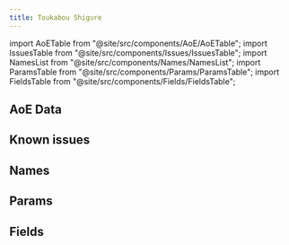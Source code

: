 ```yaml
---
title: Toukabou Shigure
---
```


import AoETable from "@site/src/components/AoE/AoETable";
import IssuesTable from "@site/src/components/Issues/IssuesTable";
import NamesList from "@site/src/components/Names/NamesList";
import ParamsTable from "@site/src/components/Params/ParamsTable";
import FieldsTable from "@site/src/components/Fields/FieldsTable";

## AoE Data

<AoETable item_key="toukaboushigure" data_src="weapon" />

## Known issues

<IssuesTable item_key="toukaboushigure" data_src="weapon" />

## Names

<NamesList item_key="toukaboushigure" data_src="weapon" />

## Params

<ParamsTable item_key="toukaboushigure" data_src="weapon" />

## Fields

<FieldsTable item_key="toukaboushigure" data_src="weapon" />
